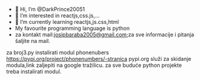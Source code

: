 - 👋 Hi, I’m @DarkPrince20051
- 👀 I’m interested in reactjs,css.js,...
- 🌱 I’m currently learning reactjs,js.css,html
- My favourite programming language is python
- za kontakt mail:josipbaraba2005@gmail.com;za sve informacije i pitanja šaljite na mail.

za broj3.py instalirati modul phonenubers
https://pypi.org/project/phonenumbers/-stranica pypi.org služi za skidanje modula,link zaljepiti na google tražilicu.
za sve buduće python projekte treba instalirati modul.
